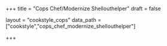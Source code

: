 +++
title = "Cops Chef/Modernize Shellouthelper"
draft = false

layout = "cookstyle_cops"
data_path = ["cookstyle","cops_chef_modernize_shellouthelper"]

+++

<!-- The content of this page is automatically generated from the
cops_chef_modernize_shellouthelper.yml file in github.com/chef/cookstyle/docs-chef-io/data/cookstyle. -->
